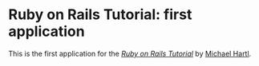 # Ruby on Rails Tutorial: first application

This is the first application for the
[*Ruby on Rails Tutorial*](http://railstutorial.org/)
by [Michael Hartl](htt://michaellhartl.com/).